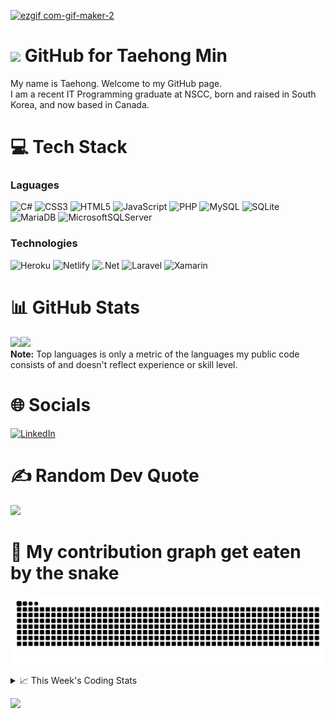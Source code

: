 <!--
<h3 align="center">
  Welcome to Taehong Min's profile!
</h3>
-->
[![ezgif com-gif-maker-2](https://user-images.githubusercontent.com/71358207/181141229-a1946f72-2781-4197-9419-f4d1b5625b1b.gif)](https://taehongmin.netlify.app)

# <img src="https://media.giphy.com/media/hvRJCLFzcasrR4ia7z/giphy.gif" width="28"> GitHub for Taehong Min 

My name is Taehong. Welcome to my GitHub page.  
I am a recent IT Programming graduate at NSCC, born and raised in South Korea, and now based in Canada.

# 💻 Tech Stack
### Laguages
![C#](https://img.shields.io/badge/c%23-%23239120.svg?style=for-the-badge&logo=c-sharp&logoColor=white) 
![CSS3](https://img.shields.io/badge/css3-%231572B6.svg?style=for-the-badge&logo=css3&logoColor=white) 
![HTML5](https://img.shields.io/badge/html5-%23E34F26.svg?style=for-the-badge&logo=html5&logoColor=white)
![JavaScript](https://img.shields.io/badge/javascript-%23323330.svg?style=for-the-badge&logo=javascript&logoColor=%23F7DF1E) 
![PHP](https://img.shields.io/badge/php-%23777BB4.svg?style=for-the-badge&logo=php&logoColor=white) 
![MySQL](https://img.shields.io/badge/mysql-%2300f.svg?style=for-the-badge&logo=mysql&logoColor=white)
![SQLite](https://img.shields.io/badge/sqlite-%2307405e.svg?style=for-the-badge&logo=sqlite&logoColor=white)
![MariaDB](https://img.shields.io/badge/MariaDB-003545?style=for-the-badge&logo=mariadb&logoColor=white)
![MicrosoftSQLServer](https://img.shields.io/badge/Microsoft_SQL_Server-CC2927?style=for-the-badge&logo=microsoft-sql-server&logoColor=white)

### Technologies
![Heroku](https://img.shields.io/badge/heroku-%23430098.svg?style=for-the-badge&logo=heroku&logoColor=white) 
![Netlify](https://img.shields.io/badge/netlify-%23000000.svg?style=for-the-badge&logo=netlify&logoColor=#00C7B7) 
![.Net](https://img.shields.io/badge/.NET-5C2D91?style=for-the-badge&logo=.net&logoColor=white) 
![Laravel](https://img.shields.io/badge/laravel-%23FF2D20.svg?style=for-the-badge&logo=laravel&logoColor=white)
![Xamarin](https://img.shields.io/badge/Xamarin-3199DC?style=for-the-badge&logo=xamarin&logoColor=white)



# 📊 GitHub Stats
<a href="https://taehongmin.netlify.app/"><img height="137px" src="https://github-readme-stats.vercel.app/api?username=devtaehong&theme=vue-dark&hide_border=false&include_all_commits=true&count_private=true" /><!-- wi*quL3fcV --><img height="137px" src="https://github-readme-stats.vercel.app/api/top-langs/?username=devtaehong&theme=vue-dark&hide_border=false&include_all_commits=true&count_private=true&layout=compact" /></a>
<br/>
  <b>Note:</b> Top languages is only a metric of the languages my public code consists of and doesn't reflect experience or skill level.
# 🌐 Socials
[![LinkedIn](https://img.shields.io/badge/LinkedIn-0077B5?style=for-the-badge&logo=linkedin&logoColor=white)](https://linkedin.com/in/Taehong) 

# ✍️ Random Dev Quote
![](https://quotes-github-readme.vercel.app/api?type=horizontal&theme=radical)

# 🐍 My contribution graph get eaten by the snake 
![snake gif](https://github.com/devtaehong/devtaehong/blob/output/github-contribution-grid-snake.svg)

<details>
    <summary>📈 This Week's Coding Stats</summary>
<br/>
<!--START_SECTION:waka-->
**🐱 My GitHub Data** 

> 🏆 509 Contributions in the Year 2022
 > 
> 📦 230.1 kB Used in GitHub's Storage 
 > 
> 🚫 Not Opted to Hire
 > 
> 📜 20 Public Repositories 
 > 
> 🔑 2 Private Repositories  
 > 
**I'm an Early 🐤** 

```text
🌞 Morning    82 commits     ███░░░░░░░░░░░░░░░░░░░░░░   15.36% 
🌆 Daytime    208 commits    █████████░░░░░░░░░░░░░░░░   38.95% 
🌃 Evening    188 commits    ████████░░░░░░░░░░░░░░░░░   35.21% 
🌙 Night      56 commits     ██░░░░░░░░░░░░░░░░░░░░░░░   10.49%

```
📅 **I'm Most Productive on Monday** 

```text
Monday       92 commits     ████░░░░░░░░░░░░░░░░░░░░░   17.23% 
Tuesday      84 commits     ████░░░░░░░░░░░░░░░░░░░░░   15.73% 
Wednesday    80 commits     ███░░░░░░░░░░░░░░░░░░░░░░   14.98% 
Thursday     80 commits     ███░░░░░░░░░░░░░░░░░░░░░░   14.98% 
Friday       72 commits     ███░░░░░░░░░░░░░░░░░░░░░░   13.48% 
Saturday     69 commits     ███░░░░░░░░░░░░░░░░░░░░░░   12.92% 
Sunday       57 commits     ██░░░░░░░░░░░░░░░░░░░░░░░   10.67%

```


📊 **This Week I Spent My Time On** 

```text
⌚︎ Time Zone: America/Halifax

💬 Programming Languages: 
PHP                      5 hrs 42 mins       ██████░░░░░░░░░░░░░░░░░░░   27.08% 
Blade Template           4 hrs 47 mins       █████░░░░░░░░░░░░░░░░░░░░   22.73% 
HTML                     3 hrs 45 mins       ████░░░░░░░░░░░░░░░░░░░░░   17.86% 
Markdown                 1 hr 40 mins        ██░░░░░░░░░░░░░░░░░░░░░░░   7.93% 
Bash                     1 hr 16 mins        █░░░░░░░░░░░░░░░░░░░░░░░░   6.06%

🔥 Editors: 
PhpStorm                 14 hrs 7 mins       ███████████████████░░░░░░   78.42% 
VS Code                  3 hrs 53 mins       █████░░░░░░░░░░░░░░░░░░░░   21.58%

🐱‍💻 Projects: 
WeUsThemTest             16 hrs 56 mins      ██████████████░░░░░░░░░░░   59.14% 
WeUsThemPractice         4 hrs 1 min         ███░░░░░░░░░░░░░░░░░░░░░░   14.05% 
building-websites-html   3 hrs 53 mins       ███░░░░░░░░░░░░░░░░░░░░░░   13.6% 
QuotesApp                1 hr 35 mins        █░░░░░░░░░░░░░░░░░░░░░░░░   5.54% 
CSharp                   45 mins             ░░░░░░░░░░░░░░░░░░░░░░░░░   2.64%

💻 Operating System: 
Mac                      16 hrs 1 min        █████████████████████████   100.0%

```

**I Mostly Code in JavaScript** 

```text
JavaScript               6 repos             █████░░░░░░░░░░░░░░░░░░░░   20.69% 
C++                      4 repos             ███░░░░░░░░░░░░░░░░░░░░░░   13.79% 
PHP                      4 repos             ███░░░░░░░░░░░░░░░░░░░░░░   13.79% 
Python                   3 repos             ██░░░░░░░░░░░░░░░░░░░░░░░   10.34% 
C#                       3 repos             ██░░░░░░░░░░░░░░░░░░░░░░░   10.34%

```


**Timeline**

![Chart not found](https://raw.githubusercontent.com/DevTaehong/DevTaehong/main/charts/bar_graph.png) 


 Last Updated on 13/08/2022 21:19:34 UTC
<!--END_SECTION:waka-->

NOTE: Top languages does not indicate my skill level or anything like that. It is just a metric of which languages have been hosted by me on GitHub based on the usage across repositories. There are others which I haven't put up on GitHub.
</details>

![](https://komarev.com/ghpvc/?username=devtaehong&style=for-the-badge)
